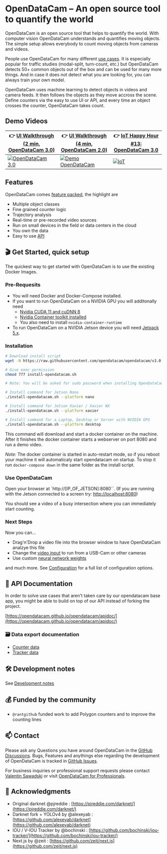 # OpenDataCam – An open source tool to quantify the world

OpenDataCam is an open source tool that helps to quantify the world.
With computer vision OpenDataCam understands and quantifies moving objects.
The simple setup allows everybody to count moving objects from cameras and videos.

People use OpenDataCam for many different [use cases](https://opendata.cam/use-cases).
It is especially popular for traffic studies (modal-split, turn-count, etc.) but OpenDataCam detects 50+ common objects out of the box and can be used for many more things.
And in case it does not detect what you are looking for, you can always train your own model.

OpenDataCam uses machine learning to detect objects in videos and camera feeds.
It then follows the objects as they move accross the scene.
Define counters via the easy to use UI or API, and every time an object crosses the counter, OpenDataCam takes count.

## Demo Videos

| 👉 [UI Walkthrough (2 min, OpenDataCam 3.0)](https://vimeo.com/432747455) | 👉 [UI Walkthrough (4 min, OpenDataCam 2.0)](https://vimeo.com/346340651) | 👉 [IoT Happy Hour #13:  OpenDataCam 3.0](https://youtu.be/YfRvUeSLi0M?t=1000 ) |
| ------------------------------------------------------------ | ------------------------------------------------------------ | ------------------------------------------------------------ |
| [![OpenDataCam 3.0](https://i.vimeocdn.com/video/914771794_640.jpg)](https://vimeo.com/432747455) | [![Demo OpenDataCam](https://i.vimeocdn.com/video/805477718_640.jpg)](https://vimeo.com/346340651) | [![IoT](https://img.youtube.com/vi/YfRvUeSLi0M/hqdefault.jpg)](https://youtu.be/YfRvUeSLi0M?t=1000) |

## Features

OpenDataCam comes [feature packed](https://opendata.cam/features), the highlight are

- Multiple object classes
- Fine grained counter logic
- Trajectory analysis
- Real-time or pre-recorded video sources
- Run on small devices in the field or data centers in the cloud
- You own the data
- Easy to use [API](https://opendata.cam/docs/api/)

## 🎬 Get Started, quick setup

The quickest way to get started with OpenDataCam is to use the existing Docker Images.

### Pre-Requesits

- You will need Docker and Docker-Compose installed. 
- If you want to run OpenDataCam on a NVIDIA GPU you will additonally need
  - [Nvidia CUDA 11 and cuDNN 8](https://developer.nvidia.com/cuda-downloads)
  - [Nvidia Container toolkit installed](https://github.com/NVIDIA/nvidia-docker)
  - You also need to install `nvidia-container-runtime`
- To run OpenDataCam on a NVIDIA Jetson device you will need [Jetpack 5.x](https://developer.nvidia.com/embedded/jetpack-sdk-512).

### Installation

```bash
# Download install script
wget -N https://raw.githubusercontent.com/opendatacam/opendatacam/v3.0.2/docker/install-opendatacam.sh

# Give exec permission
chmod 777 install-opendatacam.sh

# Note: You will be asked for sudo password when installing OpenDataCam

# Install command for Jetson Nano
./install-opendatacam.sh --platform nano

# Install command for Jetson Xavier / Xavier NX
./install-opendatacam.sh --platform xavier

# Install command for a Laptop, Desktop or Server with NVIDIA GPU
./install-opendatacam.sh --platform desktop
```

This command will download and start a docker container on the machine.
After it finishes the docker container starts a webserver on port 8080 and run a demo video.

_Note:_ The docker container is started in auto-restart mode, so if you reboot your machine it will automaticaly start opendatacam on startup.
To stop it run `docker-compose down` in the same folder as the install script.

### Use OpenDataCam

Open your browser at `http://[IP_OF_JETSON]:8080``.
(If you are running with the Jetson connected to a screen try: [http://localhost:8080](http://localhost:8080))

You should see a video of a busy intersection where you can immediately start counting.

### Next Steps

Now you can…

- Drag'n'Drop a video file into the browser window to have OpenDataCam analzye this file
- Change the [video input](https://opendata.cam/docs/configuration/#video-input) to run from a USB-Cam or other cameras
- Use custom [neural network weights](https://opendata.cam/docs/configuration/#use-custom-neural-network-weights)

and much more. See [Configuration](https://opendata.cam/docs/configuration/) for a full list of configuration options.

## 🔌 API Documentation

In order to solve use cases that aren't taken care by our opendatacam base app, you might be able to build on top of our API instead of forking the project.

[https://opendatacam.github.io/opendatacam/apidoc/](https://opendatacam.github.io/opendatacam/apidoc/)

### 🗃 Data export documentation

- [Counter data](https://opendatacam.github.io/opendatacam/apidoc/#api-Recording-Counter_data)
- [Tracker data](https://opendatacam.github.io/opendatacam/apidoc/#api-Recording-Tracker_data)

## 🛠 Development notes

See [Development notes](https://opendata.cam/docs/development/)

## 💰️ Funded by the community

- `@rantgithub` funded work to add Polygon counters and to improve the counting lines

## 📫️ Contact

Please ask any Questions you have around OpenDataCam in the [GitHub Discussions](https://github.com/opendatacam/opendatacam/discussions).
Bugs, Features and anythings else regarding the development of OpenDataCam is tracked in [GitHub Issues](https://github.com/opendatacam/opendatacam/issues).

For business inquiries or professional support requests please contact [Valentin Sawadski](https://opendata.cam/#people_involved) or visit [OpenDataCam for Professionals](https://opendata.cam/professionals/).

## 💌 Acknowledgments

- Original darknet @pjreddie  : [https://pjreddie.com/darknet/](https://pjreddie.com/darknet/)
- Darknet fork + YOLOv4 by @alexeyab : [https://github.com/alexeyab/darknet](https://github.com/alexeyab/darknet)
- IOU / V-IOU Tracker by @bochinski : [https://github.com/bochinski/iou-tracker/](https://github.com/bochinski/iou-tracker/)
- Next.js by @zeit : [https://github.com/zeit/next.js](https://github.com/zeit/next.js)
